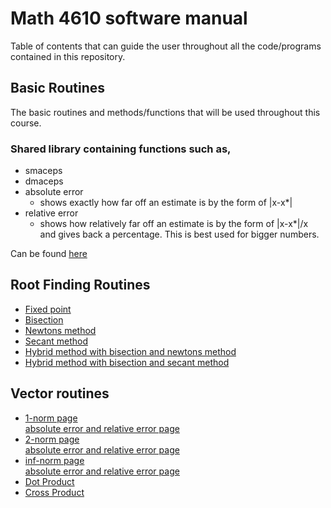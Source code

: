 # Math 4610 software manual

Table of contents that can guide the user throughout all the code/programs contained in this repository.

## Basic Routines

The basic routines and methods/functions that will be used throughout this course.
### Shared library containing functions such as,

* smaceps
* dmaceps
* absolute error
  - shows exactly how far off an estimate is by the form of |x-x*|
* relative error
  - shows how relatively far off an estimate is by the form of |x-x*|/x
  and gives back a percentage. This is best used for bigger numbers. 

Can be found  [here](https://github.com/adflanders/math4610/tree/master/srcLibrary)

## Root Finding Routines
* [Fixed point](https://github.com/adflanders/math4610/blob/master/Software-Manual/pages/fixedPoint.md)
* [Bisection](https://github.com/adflanders/math4610/blob/master/Software-Manual/pages/bisection.md)
* [Newtons method](https://github.com/adflanders/math4610/blob/master/Software-Manual/pages/newton.md)
* [Secant method](https://github.com/adflanders/math4610/blob/master/Software-Manual/pages/secant.md)
* [Hybrid method with bisection and newtons method](https://github.com/adflanders/math4610/blob/master/src/biNewton.cpp)
* [Hybrid method with bisection and secant method](https://github.com/adflanders/math4610/blob/master/src/biSecant.cpp)

## Vector routines

* [1-norm page](https://github.com/adflanders/math4610/blob/master/Software-Manual/pages/1norm.md)  
 [absolute error and relative error page](https://github.com/adflanders/math4610/blob/master/Software-Manual/pages/1normerr.md)  
* [2-norm page](https://github.com/adflanders/math4610/blob/master/Software-Manual/pages/2norm.md)  
 [absolute error and relative error page](https://github.com/adflanders/math4610/blob/master/Software-Manual/pages/2normerr.md)  
* [inf-norm page](https://github.com/adflanders/math4610/blob/master/Software-Manual/pages/infNorm.md)  
 [absolute error and relative error page](https://github.com/adflanders/math4610/blob/master/Software-Manual/pages/infnormerr.md)  
* [Dot Product](https://github.com/adflanders/math4610/blob/master/Software-Manual/pages/dotprod.md)
* [Cross Product](https://github.com/adflanders/math4610/blob/master/Software-Manual/pages/crossprod.md)
